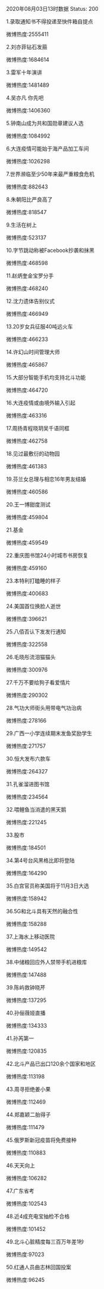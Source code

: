 2020年08月03日13时数据
Status: 200

1.录取通知书不得投递至快件箱自提点

微博热度:2555411

2.刘亦菲钻石发箍

微博热度:1684614

3.雷军十年演讲

微博热度:1481489

4.吴亦凡 你先吧

微博热度:1406360

5.钟南山成为共和国勋章建议人选

微博热度:1084992

6.大连疫情可能始于海产品加工车间

微博热度:1026298

7.世界濒临至少50年来最严重粮食危机

微博热度:882643

8.朱朝阳比严良高了

微博热度:818547

9.生活在树上

微博热度:523137

10.字节跳动称被Facebook抄袭和抹黑

微博热度:468598

11.赵炳奎金宝罗分手

微博热度:468240

12.沈力遗体告别仪式

微博热度:466949

13.20岁女兵征服40吨远火车

微博热度:466233

14.许幻山时间管理大师

微博热度:465867

15.大部分智能手机均支持北斗功能

微博热度:464720

16.大连疫情或由境外输入引起

微博热度:463316

17.周扬青程晓玥吴千语同框

微博热度:462758

18.见过最敷衍的动物园

微博热度:461383

19.芬兰女总理与相恋16年男友结婚

微博热度:460586

20.王一博甜度测试

微博热度:459804

21.基金

微博热度:459549

22.重庆图书馆24小时城市书房恢复

微博热度:459160

23.本特利打瞌睡的样子

微博热度:400683

24.美国首位换脸人逝世

微博热度:396621

25.八佰否认下发发行通知

微博热度:322558

26.毛晓彤流泪猫猫头

微博热度:300976

27.千万不要给狗子看爱情片

微博热度:290302

28.气功大师街头用带电气功治病

微博热度:278166

29.广西一小学连续期末发鱼奖励学生

微博热度:271757

30.恒大发布六款车

微博热度:264327

31.孔雀溜进图书馆

微博热度:234564

32.喂鲤鱼当消遣的黑天鹅

微博热度:221245

33.股市

微博热度:184501

34.第4号台风黑格比即将登陆

微博热度:164290

35.白宫官员称美国将于11月3日大选

微博热度:158942

36.5G和北斗具有天然的融合性

微博热度:158288

37.上海水上移动医院

微博热度:149542

38.中储粮回应外人禁带手机进粮库

微博热度:147488

39.陈屿救钟晓芹

微博热度:137295

40.孙俪薇娅直播

微博热度:134333

41.孙芮第一

微博热度:120835

42.北斗产品已出口120余个国家和地区

微博热度:113198

43.周寻拒绝姜小果

微博热度:112469

44.郑嘉颖二胎得子

微博热度:111479

45.俄罗斯新冠疫苗将免费接种

微博热度:110883

46.天天向上

微博热度:106282

47.广东省考

微博热度:102543

48.近4成充电宝抽检不合格

微博热度:101452

49.北斗心脏精度每三百万年差1秒

微博热度:97023

50.红通人员曲志林回国投案

微博热度:96245

